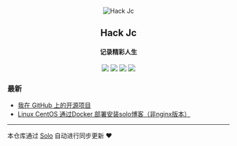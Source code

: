 <p align="center"><img alt="Hack Jc" src="https://static.b3log.org/images/brand/solo-32.png"></p><h2 align="center">
Hack Jc
</h2>

<h4 align="center">记录精彩人生</h4>
<p align="center"><a title="Hack Jc" target="_blank" href="https://github.com/remixjc/solo-blog"><img src="https://img.shields.io/github/last-commit/remixjc/solo-blog.svg?style=flat-square&color=FF9900"></a>
<a title="GitHub repo size in bytes" target="_blank" href="https://github.com/remixjc/solo-blog"><img src="https://img.shields.io/github/repo-size/remixjc/solo-blog.svg?style=flat-square"></a>
<a title="Solo Version" target="_blank" href="https://github.com/88250/solo/releases"><img src="https://img.shields.io/badge/solo-3.6.7-f1e05a.svg?style=flat-square&color=blueviolet"></a>
<a title="Hits" target="_blank" href="https://github.com/88250/hits"><img src="https://hits.b3log.org/remixjc/solo-blog.svg"></a></p>

### 最新

* [我在 GitHub 上的开源项目](http://www.remixjc.cn/my-github-repos)
* [Linux CentOS 通过Docker 部署安装solo博客（非nginx版本）](http://www.remixjc.cn/articles/2019/11/17/1573982868351.html)



---

本仓库通过 [Solo](https://github.com/88250/solo) 自动进行同步更新 ❤️ 